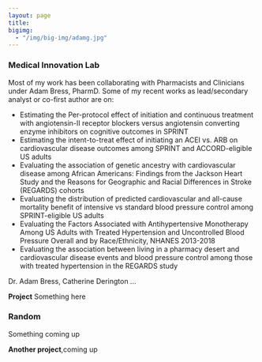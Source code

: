 ```yaml
---
layout: page
title: 
bigimg:
  - "/img/big-img/adamg.jpg"
---
```


### Medical Innovation Lab 
Most of my work has been collaborating with Pharmacists and Clinicians under Adam Bress, PharmD. Some of my recent works as lead/secondary analyst or co-first author are on: 

- Estimating the Per-protocol effect of initiation and continuous treatment with angiotensin-II receptor blockers versus angiotensin converting enzyme inhibitors on
cognitive outcomes in SPRINT 
- Estimating the intent-to-treat effect of initiating an ACEI vs. ARB on cardiovascular disease outcomes among SPRINT and ACCORD-eligible US adults
- Evaluating the association of genetic ancestry with cardiovascular disease among African Americans: Findings from the Jackson Heart Study and the Reasons for Geographic and Racial Differences in Stroke (REGARDS) cohorts
- Evaluating the distribution of predicted cardiovascular and all-cause mortality benefit of intensive vs standard blood pressure control among SPRINT-eligible US adults
- Evaluating the Factors Associated with Antihypertensive Monotherapy Among US Adults with Treated Hypertension and Uncontrolled Blood Pressure Overall and by Race/Ethnicity, NHANES 2013-2018
- Evaluating the association between living in a pharmacy desert and cardiovascular disease events and blood pressure control among those with treated hypertension in the REGARDS study

Dr. Adam Bress, Catherine Derington ...

**Project** Something here 

### Random 

Something coming up

**Another project**,coming up


